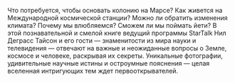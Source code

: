 Что потребуется, чтобы основать колонию на Марсе? Как живется на Международной космической станции? Можно ли обратить изменения климата? Почему мы влюбляемся? Сможем ли мы поймать йети? В этой познавательной и смелой книге ведущий программы StarTalk Нил Деграсс Тайсон и его гости — знаменитости из мира науки и телевидения — отвечают на важные и неожиданные вопросы о Земле, космосе и человеке, раскрывая их секреты. Уникальные фотографии, удивительные научные истины и остроумные пояснения — целая вселенная интригующих тем ждет первооткрывателей.